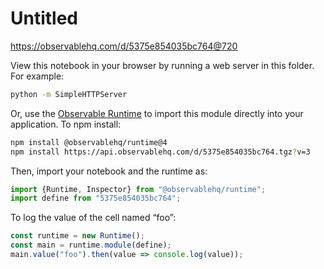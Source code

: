 # Untitled

https://observablehq.com/d/5375e854035bc764@720

View this notebook in your browser by running a web server in this folder. For
example:

~~~sh
python -m SimpleHTTPServer
~~~

Or, use the [Observable Runtime](https://github.com/observablehq/runtime) to
import this module directly into your application. To npm install:

~~~sh
npm install @observablehq/runtime@4
npm install https://api.observablehq.com/d/5375e854035bc764.tgz?v=3
~~~

Then, import your notebook and the runtime as:

~~~js
import {Runtime, Inspector} from "@observablehq/runtime";
import define from "5375e854035bc764";
~~~

To log the value of the cell named “foo”:

~~~js
const runtime = new Runtime();
const main = runtime.module(define);
main.value("foo").then(value => console.log(value));
~~~
